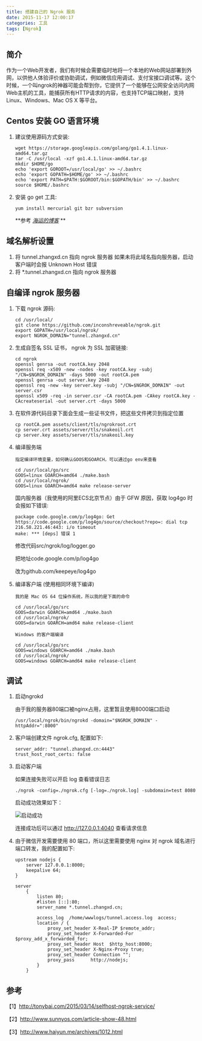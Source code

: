```yaml
---
title: 搭建自己的 Ngrok 服务
date: 2015-11-17 12:00:17
categories: 工具
tags: [Ngrok]
---
```


## 简介
作为一个Web开发者，我们有时候会需要临时地将一个本地的Web网站部署到外网，以供他人体验评价或协助调试，例如微信应用调试、支付宝接口调试等。这个时候，一个叫ngrok的神器可能会帮到你，它提供了一个能够在公网安全访问内网Web主机的工具，能捕获所有HTTP请求的内容，也支持TCP端口映射，支持Linux、Windows、Mac OS X 等平台。
<!--more-->
## Centos 安装 GO 语言环境

1. 建议使用源码方式安装:

   ```
   wget https://storage.googleapis.com/golang/go1.4.1.linux-amd64.tar.gz
   tar -C /usr/local -xzf go1.4.1.linux-amd64.tar.gz
   mkdir $HOME/go
   echo 'export GOROOT=/usr/local/go' >> ~/.bashrc
   echo 'export GOPATH=$HOME/go' >> ~/.bashrc
   echo 'export PATH=$PATH:$GOROOT/bin:$GOPATH/bin' >> ~/.bashrc
   source $HOME/.bashrc
   ```
2. 安装 go get 工具:

   ```
   yum install mercurial git bzr subversion
   ```
   **参考 *[海运的博客](http://www.haiyun.me/archives/1009.html)* **

## 域名解析设置
1. 将 tunnel.zhangxd.cn 指向 ngrok 服务器
如果未将此域名指向服务器，启动客户端时会报 Unknown Host 错误
2. 将 *.tunnel.zhangxd.cn 指向 ngrok 服务器

## 自编译 ngrok 服务器
1. 下载 ngrok 源码:

	```
	cd /usr/local/
	git clone https://github.com/inconshreveable/ngrok.git
	export GOPATH=/usr/local/ngrok/
	export NGROK_DOMAIN="tunnel.zhangxd.cn"
	```

2. 生成自签名 SSL 证书， ngrok 为 SSL 加密链接:

	```
	cd ngrok
	openssl genrsa -out rootCA.key 2048
	openssl req -x509 -new -nodes -key rootCA.key -subj "/CN=$NGROK_DOMAIN" -days 5000 -out rootCA.pem
	openssl genrsa -out server.key 2048
	openssl req -new -key server.key -subj "/CN=$NGROK_DOMAIN" -out server.csr
	openssl x509 -req -in server.csr -CA rootCA.pem -CAkey rootCA.key -CAcreateserial -out server.crt -days 5000
	```
3. 在软件源代码目录下面会生成一些证书文件，把这些文件拷贝到指定位置

   ```
   cp rootCA.pem assets/client/tls/ngrokroot.crt
   cp server.crt assets/server/tls/snakeoil.crt
   cp server.key assets/server/tls/snakeoil.key
   ```
4. 编译服务端

	`指定编译环境变量，如何确认GOOS和GOARCH，可以通过go env来查看`

	```
	cd /usr/local/go/src
	GOOS=linux GOARCH=amd64 ./make.bash
	cd /usr/local/ngrok/
	GOOS=linux GOARCH=amd64 make release-server
	```
	国内服务器（我使用的阿里ECS北京节点）由于 GFW 原因，获取 log4go 时会报如下错误:

	```
	package code.google.com/p/log4go: Get https://code.google.com/p/log4go/source/checkout?repo=: dial tcp 216.58.221.46:443: i/o timeout
	make: *** [deps] 错误 1
	```
	修改代码src/ngrok/log/logger.go

	把地址code.google.com/p/log4go

	改为github.com/keepeye/log4go
5. 编译客户端 (使用相同环境下编译)

	`我的是 Mac OS 64 位操作系统，所以我的是下面的命令`

	```
	cd /usr/local/go/src
	GOOS=darwin GOARCH=amd64 ./make.bash
	cd /usr/local/ngrok/
	GOOS=darwin GOARCH=amd64 make release-client
	```
	`Windows 的客户端编译`

	```
	cd /usr/local/go/src
	GOOS=windows GOARCH=amd64 ./make.bash
	cd /usr/local/ngrok/
	GOOS=windows GOARCH=amd64 make release-client
	```

## 调试
1. 启动ngrokd

	由于我的服务器80端口被nginx占用，这里暂且使用8000端口启动

	```
	/usr/local/ngrok/bin/ngrokd -domain="$NGROK_DOMAIN" -httpAddr=":8000"
	```
2. 客户端创建文件 ngrok.cfg, 配置如下:

	```
	server_addr: "tunnel.zhangxd.cn:4443"
	trust_host_root_certs: false
	```

3. 启动客户端

	如果连接失败可以开启 log 查看错误日志

	```
	./ngrok -config=./ngrok.cfg [-log=./ngrok.log] -subdomain=test 8080
	```
	启动成功效果如下：

	![启动成功](http://7lrzeu.com1.z0.glb.clouddn.com/ngrok_success.png)

	连接成功后可以通过 http://127.0.0.1:4040 查看请求信息
4. 由于微信开发需要使用 80 端口，所以这里需要使用 nginx 对 ngrok 域名进行端口转发，我的配置如下:

	```
	upstream nodejs {
		server 127.0.0.1:8000;
		keepalive 64;
	}

	server
		{
			listen 80;
			#listen [::]:80;
			server_name *.tunnel.zhangxd.cn;

			access_log  /home/wwwlogs/tunnel.access.log  access;
			location / {
            	proxy_set_header X-Real-IP $remote_addr;
            	proxy_set_header X-Forwarded-For $proxy_add_x_forwarded_for;
            	proxy_set_header Host  $http_host:8000;
            	proxy_set_header X-Nginx-Proxy true;
            	proxy_set_header Connection "";
            	proxy_pass      http://nodejs;
			}
    	}
	```

## 参考

【1】<http://tonybai.com/2015/03/14/selfhost-ngrok-service/>

【2】<http://www.sunnyos.com/article-show-48.html>

【3】<http://www.haiyun.me/archives/1012.html>

